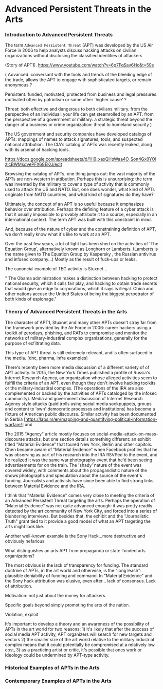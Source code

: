 # Advanced Persistent Threats in the Arts

### Introduction to Advanced Persistent Threats

The term `Advanced Persistent Threat` (APT) was developed by the US Air Force in
2006 to help analysts discuss hacking attacks on civilian organizations without
disclosing the classified identities of attackers.

(Story of APT1). https://www.youtube.com/watch?v=6p7FqSav6Ho&t=59s

(
  Advanced: conversant with the tools and trends of the bleeding edge of the
  trade, allows the APT to engage with sophisticated targets, or remain anonymous
  ?

  Persistent: funded, motivated, protected from business and legal pressures.
  motivated often by patriotism or some other 'higher cause' ?

  Threat: both effective and dangerous to both civilians military. from the
  perspective of an individual: your life can get steamrolled by an APT. from the
  perspective of a government or military: a strategic threat beyond the danger of
  a business or crime organization: threat to homeland security
)

The US government and security companies have developed catalogs of APTs:
mappings of names to attack signatures, tools, and suspected national
attribution. The CIA's catalog of APTs was recently leaked, along with its
arsenal of hacking tools.

https://docs.google.com/spreadsheets/d/1H9_xaxQHpWaa4O_Son4Gx0YOIzlcBWMsdvePFX68EKU/edit

Browsing the catalog of APTs, one thing jumps out: the vast majority of the APTs
are non-western in attibution. Perhaps this is unsurprising: the term was
invented by the military to cover a type of activity that is commonly used to
attack the US and NATO. But, one does wonder, what kind of APTs originate from
NATO countries, and what kind of signatures do they have?

Ultimately, the concept of an APT is so useful because it emphasizes behavior
over attribution. Perhaps the defining feature of a cyber attack is that it
usually impossible to provably attribute it to a source, especially in an
international context. The term APT was built with this constraint in mind.

And, because of the nature of cyber and the constraining definition of APT, we
don't really know what it's like to work at an APT.

Over the past few years, a lot of light has been shed on the activities of 'The
Equation Group', alternatively known as Longhorn or Lamberts. (Lamberts is the
name given to The Equation Group by Kaspersky , the Russian antivirus and
infosec company...) Mostly as the result of fuck-ups or leaks.

The canoncial example of TEG activity is Stuxnet...

"
The Obama administration makes a distinction between hacking to protect national
security, which it calls fair play, and hacking to obtain trade secrets that
would give an edge to corporations, which it says is illegal. China and other
nations accuse the United States of being the biggest perpetrator of both kinds
of espionage."

### Theory of Advanced Persistent Threats in the Arts

The character of APT1, Stuxnet and many other APTs doesn't stray far from the
framework provided by the Air Force in 2006: career hackers using a toolkit of
zerodays, phishing, and RATs to compromise and monitor the networks of
military-industiral complex organizations, generally for the purpose of
exfiltrating data.

This type of APT threat is still extremely relevant, and is often surfaced in
the media. [dnc, pharma, infra examples]

There's recently been more media discussion of a different variety of of APT
activity. In 2015, the New York Times published a profile of Russia's Internet
Research Agency, an organization whose alleged activities seem to fulfill the
criteria of an APT, even though they don't involve hacking toolkits or the
military-industiral complex. (The operations of the IRA are also complemented or
backed by the activities of APTs cataloged by the infosec community). Media and
government discussion of Internet Research Agency style attacks (paid trolls
using social media sockpuppets, groups and content to 'own' democratic processes
and institutions) has become a fixture of American public discourse. Similar
activity has been documented in Serbia
[https://labs.rs/en/mapping-and-quantifying-political-information-warfare/] and 

The 2015 "Agency" article mostly focuses on
social-media-attack-on-mass-discourse attacks, but one section details something
different: an exhibit titled "Material Evidence" that toured New York, Berlin
and other capitols. Chen became aware of "Material Evidence" when Facebook
profiles that he was observing as part of his research into the IRA RSVPed to
the event, and he realized it was the same war photography event that he'd been
seeing advertisements for on the train. The 'shady' nature of the event was
covered widely, with comments about the propagandistic nature of the shows
photographs and speculation about the source of the event's funding. Journalists
and activists have since been able to find strong links between Material
Evidence and the IRA.

I think that "Material Evidence" comes very close to meeting the criteria of an
Advanced Persistent Threat targeting the arts. Perhaps the operation of
"Material Evidence" was not quite advanced enough: it was pretty readily
detected by the art community of New York City, and forced into a series of
blundering interviews. But besides that, the exhibit and the "Journalistic
Truth" grant tied to it provide a good model of what an APT targeting the arts
might look like.

Another well-known example is the Sony Hack...more destructive and obviously
nefarious

What distinguishes an arts APT from propaganda or state-funded arts
organizations?

The most obvious is the lack of transparency for funding. The standard doctrine
of APTs, in the art world and otherwise, is the "long leash": plausible
deniability of funding and command. In "Material Evidence" and the Sony hack
attribution was elusive, even after... lack of consensus. Lack of attribution.

Motivation: not just about the money for attackers. 

Specific goals beyond simply promoting the arts of the nation.

Violation, exploit

It's important to develop a theory and an awareness of the possibility of APTs
in the art world for two reasons: 1) it's likely that after the success of
social media APT activity, APT organizers will search for new targets and
vectors 2) the smaller size of the art world relative to the military industrial
complex means that it could potentially be compromised at a relatively low cost,
3) as a practicing artist or critic, it's possible that ones work or ideology
could be undermined by APT-type activity.

### Historical Examples of APTs in the Arts

### Contemporary Examples of APTs in the Arts

